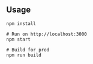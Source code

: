 ## Usage

```
npm install

# Run on http://localhost:3000
npm start

# Build for prod
npm run build
```
